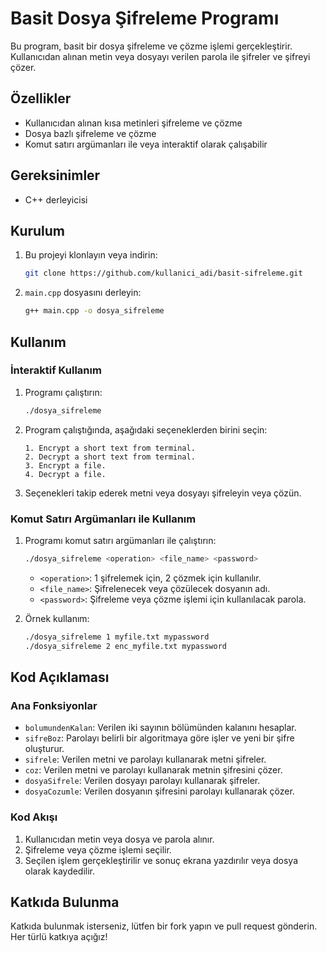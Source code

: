 # Basit Dosya Şifreleme Programı

Bu program, basit bir dosya şifreleme ve çözme işlemi gerçekleştirir. Kullanıcıdan alınan metin veya dosyayı verilen parola ile şifreler ve şifreyi çözer.

## Özellikler

- Kullanıcıdan alınan kısa metinleri şifreleme ve çözme
- Dosya bazlı şifreleme ve çözme
- Komut satırı argümanları ile veya interaktif olarak çalışabilir

## Gereksinimler

- C++ derleyicisi

## Kurulum

1. Bu projeyi klonlayın veya indirin:
    ```sh
    git clone https://github.com/kullanici_adi/basit-sifreleme.git
    ```
2. `main.cpp` dosyasını derleyin:
    ```sh
    g++ main.cpp -o dosya_sifreleme
    ```

## Kullanım

### İnteraktif Kullanım

1. Programı çalıştırın:
    ```sh
    ./dosya_sifreleme
    ```

2. Program çalıştığında, aşağıdaki seçeneklerden birini seçin:
    ```
    1. Encrypt a short text from terminal.
    2. Decrypt a short text from terminal.
    3. Encrypt a file.
    4. Decrypt a file.
    ```

3. Seçenekleri takip ederek metni veya dosyayı şifreleyin veya çözün.

### Komut Satırı Argümanları ile Kullanım

1. Programı komut satırı argümanları ile çalıştırın:
    ```sh
    ./dosya_sifreleme <operation> <file_name> <password>
    ```

    - `<operation>`: 1 şifrelemek için, 2 çözmek için kullanılır.
    - `<file_name>`: Şifrelenecek veya çözülecek dosyanın adı.
    - `<password>`: Şifreleme veya çözme işlemi için kullanılacak parola.

2. Örnek kullanım:
    ```sh
    ./dosya_sifreleme 1 myfile.txt mypassword
    ./dosya_sifreleme 2 enc_myfile.txt mypassword
    ```

## Kod Açıklaması

### Ana Fonksiyonlar

- `bolumundenKalan`: Verilen iki sayının bölümünden kalanını hesaplar.
- `sifreBoz`: Parolayı belirli bir algoritmaya göre işler ve yeni bir şifre oluşturur.
- `sifrele`: Verilen metni ve parolayı kullanarak metni şifreler.
- `coz`: Verilen metni ve parolayı kullanarak metnin şifresini çözer.
- `dosyaSifrele`: Verilen dosyayı parolayı kullanarak şifreler.
- `dosyaCozumle`: Verilen dosyanın şifresini parolayı kullanarak çözer.

### Kod Akışı

1. Kullanıcıdan metin veya dosya ve parola alınır.
2. Şifreleme veya çözme işlemi seçilir.
3. Seçilen işlem gerçekleştirilir ve sonuç ekrana yazdırılır veya dosya olarak kaydedilir.

## Katkıda Bulunma

Katkıda bulunmak isterseniz, lütfen bir fork yapın ve pull request gönderin. Her türlü katkıya açığız!
